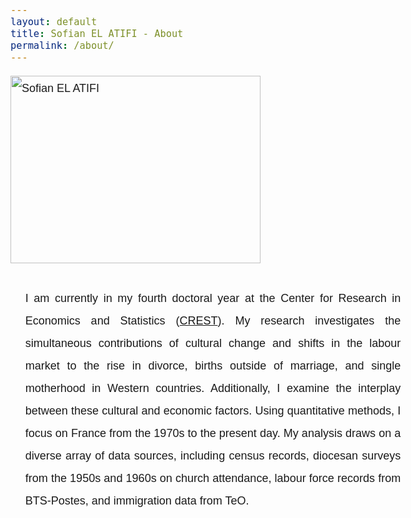 ```yaml
---
layout: default
title: Sofian EL ATIFI - About
permalink: /about/
---
```


<style>
  body {
    line-height: 2;
    font-size: 18px; /* Or use `em` units for scalability */
    font-family: sans-serif;
  }
  
  .content {
    max-width: 60ch; /* 'ch' units relate to the width of the '0' character */
    margin: auto; /* Centers the content */
    padding: 20px;
  }
</style>

<div class="image-container">
  <img src="/sofian.jpg" alt="Sofian EL ATIFI" width="400" height="300">
</div>

<div class="content" style="text-align: justify;">
  <p>
    I am currently in my fourth doctoral year at the Center for Research in Economics and Statistics (<a href="https://crest.science/">CREST</a>). My research investigates the simultaneous contributions of cultural change and shifts in the labour market to the rise in divorce, births outside of marriage, and single motherhood in Western countries. Additionally, I examine the interplay between these cultural and economic factors. Using quantitative methods, I focus on France from the 1970s to the present day. My analysis draws on a diverse array of data sources, including census records, diocesan surveys from the 1950s and 1960s on church attendance, labour force records from BTS-Postes, and immigration data from TeO.
  </p>
</div>
